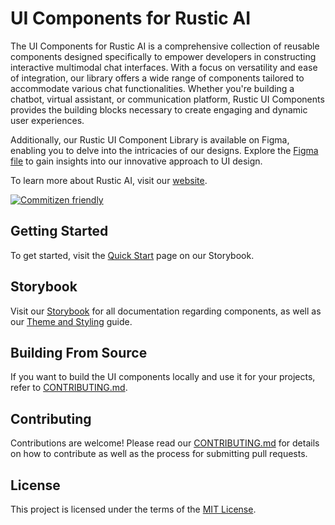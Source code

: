 # UI Components for Rustic AI

The UI Components for Rustic AI is a comprehensive collection of reusable components designed specifically to empower developers in constructing interactive multimodal chat interfaces. With a focus on versatility and ease of integration, our library offers a wide range of components tailored to accommodate various chat functionalities. Whether you're building a chatbot, virtual assistant, or communication platform, Rustic UI Components provides the building blocks necessary to create engaging and dynamic user experiences.

Additionally, our Rustic UI Component Library is available on Figma, enabling you to delve into the intricacies of our designs. Explore the [Figma file](https://www.figma.com/community/file/1340378790384732080) to gain insights into our innovative approach to UI design.

To learn more about Rustic AI, visit our [website](https://rustic.ai).

[![Commitizen friendly](https://img.shields.io/badge/commitizen-friendly-brightgreen.svg)](http://commitizen.github.io/cz-cli/)

## Getting Started

To get started, visit the [Quick Start](https://rustic-ai.github.io/ui-components/?path=/docs/documentation-quick-start--docs) page on our Storybook.

## Storybook

Visit our [Storybook](https://rustic-ai.github.io/ui-components) for all documentation regarding components, as well as our [Theme and Styling](https://rustic-ai.github.io/ui-components/?path=/docs/documentation-theme-and-styling--docs) guide.

## Building From Source

If you want to build the UI components locally and use it for your projects, refer to [CONTRIBUTING.md](CONTRIBUTING.md#building-from-source-and-using-it-locally).

## Contributing

Contributions are welcome! Please read our [CONTRIBUTING.md](CONTRIBUTING.md) for details on how to contribute as well as the process for submitting pull requests.

## License

This project is licensed under the terms of the [MIT License](LICENSE).
